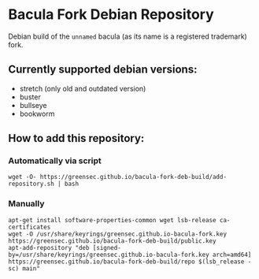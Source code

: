 # Bacula Fork Debian Repository
Debian build of the `unnamed` bacula (as its name is a registered trademark) fork.

## Currently supported debian versions:
 * stretch (only old and outdated version)
 * buster
 * bullseye
 * bookworm

## How to add this repository:

### Automatically via script
```
wget -O- https://greensec.github.io/bacula-fork-deb-build/add-repository.sh | bash
```

### Manually
```
apt-get install software-properties-common wget lsb-release ca-certificates
wget -O /usr/share/keyrings/greensec.github.io-bacula-fork.key https://greensec.github.io/bacula-fork-deb-build/public.key
apt-add-repository "deb [signed-by=/usr/share/keyrings/greensec.github.io-bacula-fork.key arch=amd64] https://greensec.github.io/bacula-fork-deb-build/repo $(lsb_release -sc) main"
```
